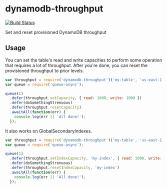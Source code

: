 # dynamodb-throughput

[![Build Status](https://travis-ci.org/mapbox/dynamodb-throughput.svg?branch=master)](https://travis-ci.org/mapbox/dynamodb-throughput)

Set and reset provisioned DynamoDB throughput

## Usage

You can set the table's read and write capacities to perform some operation that requires a lot of throughput. After you're done, you can reset the provisioned throughput to prior levels.

```js
var throughput = require('dynamodb-throughput')('my-table', 'us-east-1');
var queue = require('queue-async');

queue(1)
  .defer(throughput.setCapacity, { read: 1000, write: 1000 })
  .defer(doSomethingStrenuous)
  .defer(throughput.resetCapacity)
  .awaitAll(function(err) {
    console.log(err || 'All done!');
  });
```

It also works on GlobalSecondaryIndexes.

```js
var throughput = require('dynamodb-throughput')('my-table', 'us-east-1');
var queue = require('queue-async');

queue(1)
  .defer(throughput.setIndexCapacity, 'my-index', { read: 1000, write: 1000 })
  .defer(doSomethingStrenuous)
  .defer(throughput.resetIndexCapacity, 'my-index')
  .awaitAll(function(err) {
    console.log(err || 'All done!');
  });
```
